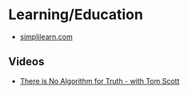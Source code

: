 []()
# Learning/Education
* [simplilearn.com](https://www.simplilearn.com/resources/software-development/tutorials)

## Videos
* [There is No Algorithm for Truth - with Tom Scott](https://www.youtube.com/watch?v=leX541Dr2rU)